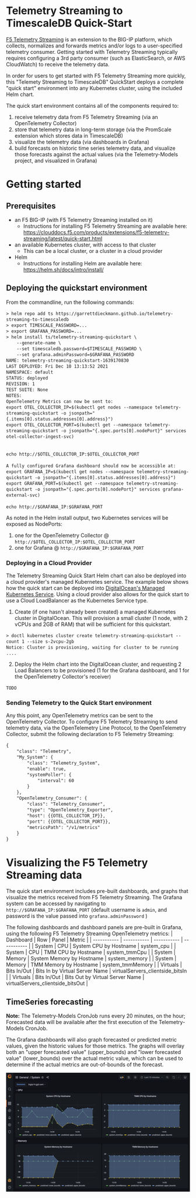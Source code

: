# Telemetry Streaming to TimescaleDB Quick-Start

[F5 Telemetry Streaming](https://clouddocs.f5.com/products/extensions/f5-telemetry-streaming/latest/) is an extension to the BIG-IP platform, which collects, normalizes and forwards metrics and/or logs to a user-specified telemetry consumer. Getting started with Telemetry Streaming typically requires configuring a 3rd party consumer (such as ElasticSearch, or AWS CloudWatch) to receive the telemetry data.

In order for users to get started with F5 Telemetry Streaming more quickly, this "Telemety Streaming to TimescaleDB" QuickStart deploys a complete "quick start" environment into any Kubernetes cluster, using the included Helm chart.

The quick start environment contains all of the components required to:
1) receive telemetry data from F5 Telemetry Streaming (via an OpenTelemetry Collector)
2) store that telemetry data in long-term storage (via the PromScale extension which stores data in TimescaleDB)
3) visualize the telemetry data (via dashboards in Grafana)
4) build forecasts on historic time series telemetry data, and visualize those forecasts against the actual values (via the Telemetry-Models project, and visualized in Grafana)

# Getting started

## Prerequisites
* an F5 BIG-IP (with F5 Telemetry Streaming installed on it)
    * Instructions for installing F5 Telemetry Streaming are available here: https://clouddocs.f5.com/products/extensions/f5-telemetry-streaming/latest/quick-start.html
* an available Kubernetes cluster, with access to that cluster
    * This can be a local cluster, or a cluster in a cloud provider
* Helm
    * Instructions for installing Helm are available here: https://helm.sh/docs/intro/install/

## Deploying the quickstart environment
From the commandline, run the following commands:
```
> helm repo add ts https://garrettdieckmann.github.io/telemetry-streaming-to-timescaledb
> export TIMESCALE_PASSWORD=...
> export GRAFANA_PASSWORD=...
> helm install ts/telemetry-streaming-quickstart \
    --generate-name \
    --set timescaledb.password=$TIMESCALE_PASSWORD \
    --set grafana.adminPassword=$GRAFANA_PASSWORD
NAME: telemetry-streaming-quickstart-1639170830
LAST DEPLOYED: Fri Dec 10 13:13:52 2021
NAMESPACE: default
STATUS: deployed
REVISION: 1
TEST SUITE: None
NOTES:
OpenTelemetry Metrics can now be sent to:
export OTEL_COLLECTOR_IP=$(kubectl get nodes --namespace telemetry-streaming-quickstart -o jsonpath="{.items[0].status.addresses[0].address}")
export OTEL_COLLECTOR_PORT=$(kubectl get --namespace telemetry-streaming-quickstart -o jsonpath="{.spec.ports[0].nodePort}" services otel-collector-ingest-svc)


echo http://$OTEL_COLLECTOR_IP:$OTEL_COLLECTOR_PORT

A fully configured Grafana dashboard should now be accessible at:
export GRAFANA_IP=$(kubectl get nodes --namespace telemetry-streaming-quickstart -o jsonpath="{.items[0].status.addresses[0].address}")
export GRAFANA_PORT=$(kubectl get --namespace telemetry-streaming-quickstart -o jsonpath="{.spec.ports[0].nodePort}" services grafana-external-svc)

echo http://$GRAFANA_IP:$GRAFANA_PORT
```

As noted in the Helm install output, two Kubernetes services will be exposed as NodePorts:
1) one for the OpenTelemetry Collector @ `http://$OTEL_COLLECTOR_IP:$OTEL_COLLECTOR_PORT`
2) one for Grafana @ `http://$GRAFANA_IP:$GRAFANA_PORT`

### Deploying in a Cloud Provider
The Telemetry Streaming Quick Start Helm chart can also be deployed into a cloud provider's managed Kubernetes service. The example below shows how the quick start can be deployed into [DigitalOcean's Managed Kubernetes Service](https://www.digitalocean.com/products/kubernetes/). Using a cloud provider also allows for the quick start to use a Cloud LoadBalancer as the Kubernetes Service type.
1. Create (if one hasn't already been created) a managed Kubernetes cluster in DigitalOcean. This will provision a small cluster (1 node, with 2 vCPUs and 2GB of RAM) that will be sufficient for this quickstart.
```
> doctl kubernetes cluster create telemetry-streaming-quickstart --count 1 --size s-2vcpu-2gb
Notice: Cluster is provisioning, waiting for cluster to be running
....
```
2. Deploy the Helm chart into the DigitalOcean cluster, and requesting 2 Load Balancers to be provisioned (1 for the Grafana dashboard, and 1 for the OpenTelemetry Collector's receiver)
```
TODO
```

### Sending Telemetry to the Quick Start environment
Any this point, any OpenTelemetry metrics can be sent to the OpenTelemetry Collector. To configure F5 Telemetry Streaming to send telemetry data, via the OpenTelemetry Line Protocol, to the OpenTelemetry Collector, submit the following declaration to F5 Telemetry Streaming:
```
{
    "class": "Telemetry",
    "My_System": {
        "class": "Telemetry_System",
        "enable": true,
        "systemPoller": {
            "interval": 60
        }
    },
    "OpenTelemetry_Consumer": {
        "class": "Telemetry_Consumer",
        "type": "OpenTelemetry_Exporter",
        "host": {{OTEL_COLLECTOR_IP}},
        "port": {{OTEL_COLLECTOR_PORT}},
        "metricsPath": "/v1/metrics"
    }
}
```

# Visualizing the F5 Telemetry Streaming data
The quick start environment includes pre-built dashboards, and graphs that visualize the metrics received from F5 Telemetry Streaming.
The Grafana system can be accessed by navigating to `http://$GRAFANA_IP:$GRAFANA_PORT` (default username is `admin`, and password is the value passed into `grafana.adminPassword` )

The following dashboards and dashboard panels are pre-built in Grafana, using the following F5 Telemetry Streaming OpenTelemetry metrics:
| Dashboard      | Row | Panel | Metric |
| ----------- | ----------- | ----------- | ----------- |
| System      | CPU | System CPU by Hostname       | system_cpu |
| System      | CPU | TMM CPU by Hostname       | system_tmmCpu |
| System      | Memory | System Memory by Hostname       | system_memory |
| System      | Memory | TMM Memory by Hostname       | system_tmmMemory |
| Virtuals      | Bits In/Out | Bits In by Virtual Server Name | virtualServers_clientside_bitsIn |
| Virtuals      | Bits In/Out | Bits Out by Virtual Server Name | virtualServers_clientside_bitsOut |

## TimeSeries forecasting
**Note:** The Telemetry-Models CronJob runs every 20 minutes, on the hour; Forecasted data will be available after the first execution of the Telemetry-Models CronJob.

The Grafana dashboards will also graph forecasted or predicted metric values, given the historic values for those metrics. The graphs will overlay both an "upper forecasted value" (upper_bounds) and "lower forecasted value" (lower_bounds) over the actual metric value, which can be used to determine if the actual metrics are out-of-bounds of the forecast.

![Grafana System Dashboard](static/grafana-system-dashboard.jpg)